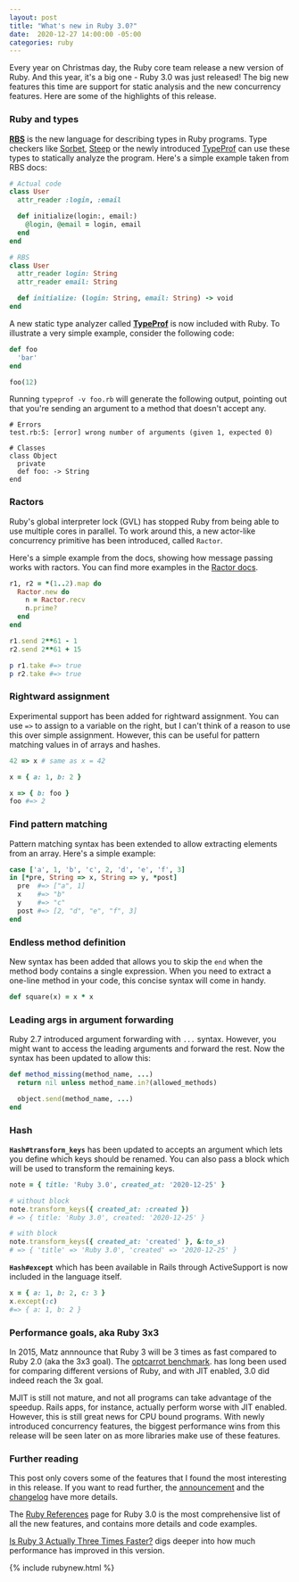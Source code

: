 ```yaml
---
layout: post
title: "What's new in Ruby 3.0?"
date:  2020-12-27 14:00:00 -05:00
categories: ruby
---
```


Every year on Christmas day,
the Ruby core team release
a new version of Ruby.
And this year,
it's a big one -
Ruby 3.0 was just released!
The big new features this time are
support for static analysis
and the new concurrency features.
Here are some of the highlights
of this release.

### Ruby and types

**[RBS](https://github.com/ruby/rbs)**
is the new language
for describing types in Ruby programs.
Type checkers like
[Sorbet](https://sorbet.org/),
[Steep](https://github.com/soutaro/steep)
or the newly introduced
[TypeProf](https://github.com/ruby/typeprof)
can use these types
to statically analyze the program.
Here's a simple example taken from RBS docs:

```ruby
# Actual code
class User
  attr_reader :login, :email

  def initialize(login:, email:)
    @login, @email = login, email
  end
end

# RBS
class User
  attr_reader login: String
  attr_reader email: String

  def initialize: (login: String, email: String) -> void
end
```

A new static type analyzer called
**[TypeProf](https://github.com/ruby/typeprof)**
is now included with Ruby.
To illustrate a very simple example,
consider the following code:

```ruby
def foo
  'bar'
end

foo(12)
```
Running `typeprof -v foo.rb`
will generate the following output,
pointing out that
you're sending an argument
to a method that doesn't accept any.

```
# Errors
test.rb:5: [error] wrong number of arguments (given 1, expected 0)

# Classes
class Object
  private
  def foo: -> String
end
```

### Ractors

Ruby's global interpreter lock (GVL)
has stopped Ruby from
being able to use multiple cores in parallel.
To work around this,
a new actor-like concurrency primitive has been introduced,
called `Ractor`.

Here's a simple example from the docs,
showing how message passing works with ractors.
You can find more examples in the
[Ractor docs](https://github.com/ruby/ruby/blob/master/doc/ractor.md).

```ruby
r1, r2 = *(1..2).map do
  Ractor.new do
    n = Ractor.recv
    n.prime?
  end
end

r1.send 2**61 - 1
r2.send 2**61 + 15

p r1.take #=> true
p r2.take #=> true
```

### Rightward assignment

Experimental support has been added
for rightward assignment.
You can use `=>` to assign
to a variable on the right,
but I can't think of a reason
to use this over simple assignment.
However, this can be useful
for pattern matching
values in of arrays and hashes.

```ruby
42 => x # same as x = 42

x = { a: 1, b: 2 }

x => { b: foo }
foo #=> 2
```

### Find pattern matching

Pattern matching syntax has been extended
to allow extracting elements from an array.
Here's a simple example:

```ruby
case ['a', 1, 'b', 'c', 2, 'd', 'e', 'f', 3]
in [*pre, String => x, String => y, *post]
  pre  #=> ["a", 1]
  x    #=> "b"
  y    #=> "c"
  post #=> [2, "d", "e", "f", 3]
end
```

### Endless method definition

New syntax has been added
that allows you to skip the `end`
when the method body
contains a single expression.
When you need to extract
a one-line method in your code,
this concise syntax will come in handy.

```ruby
def square(x) = x * x
```

### Leading args in argument forwarding

Ruby 2.7 introduced argument forwarding
with `...` syntax.
However, you might want to access the leading arguments
and forward the rest.
Now the syntax has been updated to allow this:

```ruby
def method_missing(method_name, ...)
  return nil unless method_name.in?(allowed_methods)

  object.send(method_name, ...)
end
```

### Hash

**`Hash#transform_keys`** has been updated
to accepts an argument
which lets you define which keys should be renamed.
You can also pass a block
which will be used to transform the remaining keys.

```ruby
note = { title: 'Ruby 3.0', created_at: '2020-12-25' }

# without block
note.transform_keys({ created_at: :created })
# => { title: 'Ruby 3.0', created: '2020-12-25' }

# with block
note.transform_keys({ created_at: 'created' }, &:to_s)
# => { 'title' => 'Ruby 3.0', 'created' => '2020-12-25' }
```

**`Hash#except`** which has been available
in Rails through ActiveSupport
is now included in the language itself.

```ruby
x = { a: 1, b: 2, c: 3 }
x.except(:c)
#=> { a: 1, b: 2 }
```

### Performance goals, aka Ruby 3x3

In 2015, Matz annnounce
that Ruby 3 will be 3 times as fast
compared to Ruby 2.0
(aka the 3x3 goal).
The [optcarrot benchmark](https://github.com/mame/optcarrot).
has long been used
for comparing different versions of Ruby,
and with JIT enabled,
3.0 did indeed reach the 3x goal.

MJIT is still not mature,
and not all programs
can take advantage of the speedup.
Rails apps, for instance,
actually perform worse
with JIT enabled.
However, this is still great news
for CPU bound programs.
With newly introduced concurrency features,
the biggest performance wins from this release
will be seen later on
as more libraries make use of these features.


### Further reading

This post only covers
some of the features
that I found the most interesting
in this release.
If you want to read further,
the [announcement](https://www.ruby-lang.org/en/news/2020/12/25/ruby-3-0-0-released/)
and the [changelog](https://github.com/ruby/ruby/blob/v3_0_0/NEWS.md)
have more details.

The [Ruby References](https://rubyreferences.github.io/rubychanges/3.0.html)
page for Ruby 3.0
is the most comprehensive
list of all the new features,
and contains more details
and code examples.

[Is Ruby 3 Actually Three Times Faster?](https://codefol.io/posts/is-ruby-3-actually-three-times-faster/)
digs deeper into
how much performance has improved
in this version.

{% include rubynew.html %}
